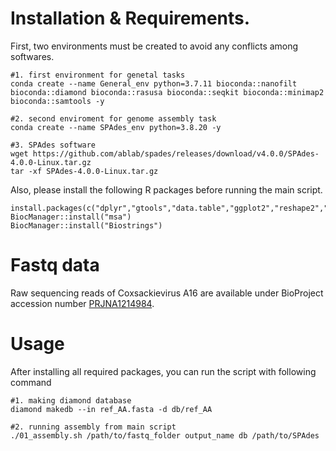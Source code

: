 # Installation & Requirements.

First, two environments must be created to avoid any conflicts among softwares.

``` 
#1. first environment for genetal tasks
conda create --name General_env python=3.7.11 bioconda::nanofilt bioconda::diamond bioconda::rasusa bioconda::seqkit bioconda::minimap2 bioconda::samtools -y

#2. second enviroment for genome assembly task
conda create --name SPAdes_env python=3.8.20 -y

#3. SPAdes software
wget https://github.com/ablab/spades/releases/download/v4.0.0/SPAdes-4.0.0-Linux.tar.gz
tar -xf SPAdes-4.0.0-Linux.tar.gz
```

Also, please install the following R packages before running the main script.
```
install.packages(c("dplyr","gtools","data.table","ggplot2","reshape2","stringr","BiocManager"))
BiocManager::install("msa")
BiocManager::install("Biostrings")
```

# Fastq data
Raw sequencing reads of Coxsackievirus A16 are available under BioProject accession number [PRJNA1214984](https://www.ncbi.nlm.nih.gov/sra/?term=SRR32105493).

# Usage
After installing all required packages, you can run the script with following command

```
#1. making diamond database
diamond makedb --in ref_AA.fasta -d db/ref_AA

#2. running assembly from main script
./01_assembly.sh /path/to/fastq_folder output_name db /path/to/SPAdes
```

